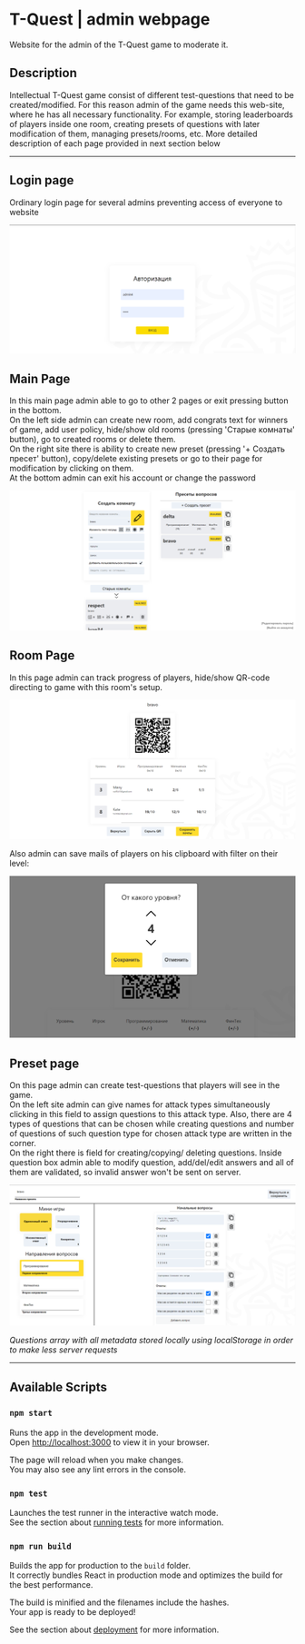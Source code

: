 # T-Quest | admin webpage

Website for the admin of the T-Quest game to moderate it.

## Description

Intellectual T-Quest game consist of different test-questions that need to be created/modified. For this reason 
admin of the game needs this web-site, where he has all necessary functionality. For example,
storing leaderboards of players inside one room, creating presets of questions with later modification of them, 
managing presets/rooms, etc. More detailed description of each page provided in next section below

___
## Login page
Ordinary login page for several admins preventing access of everyone to website 

![Login](src/images/login.png)

## Main Page
In this main page admin able to go to other 2 pages or exit pressing button in the bottom. <br/>
On the left side admin can create new room, add congrats text for winners of game, add user policy, hide/show old rooms (pressing 'Старые комнаты' button),
go to created rooms or delete them. <br/>
On the right site there is ability to create new preset (pressing '+ Создать пресет' button), copy/delete 
existing presets or go to their page for modification by clicking on them. <br/>
At the bottom admin can exit his account or change the password

![MainPage](src/images/mainPage.png)


## Room Page
In this page admin can track progress of players, hide/show QR-code
directing to game with this room's setup.

![RoomPage](src/images/roomPage.png)

Also admin can save mails of players on his clipboard
with filter on their level:

![RoomPage](src/images/saveMails.png)

## Preset page
On this page admin can create test-questions that players will see in the game. <br/>
On the left site admin can give names for attack types simultaneously clicking in this field
to assign questions to this attack type. Also, there are 4 types of questions that 
can be chosen while creating questions and number of questions of such question type for chosen attack type are written
in the corner. <br/>
On the right there is field for creating/copying/ deleting questions. Inside question box
admin able to modify question, add/del/edit answers and all of them are validated, so invalid answer
won't be sent on server.

![PresetPage](src/images/presetPage.png)

*Questions array with all metadata stored locally using localStorage in order to make less server requests*

___
## Available Scripts


### `npm start`

Runs the app in the development mode.\
Open [http://localhost:3000](http://localhost:3000) to view it in your browser.

The page will reload when you make changes.\
You may also see any lint errors in the console.

### `npm test`

Launches the test runner in the interactive watch mode.\
See the section about [running tests](https://facebook.github.io/create-react-app/docs/running-tests) for more information.

### `npm run build`

Builds the app for production to the `build` folder.\
It correctly bundles React in production mode and optimizes the build for the best performance.

The build is minified and the filenames include the hashes.\
Your app is ready to be deployed!

See the section about [deployment](https://facebook.github.io/create-react-app/docs/deployment) for more information.
